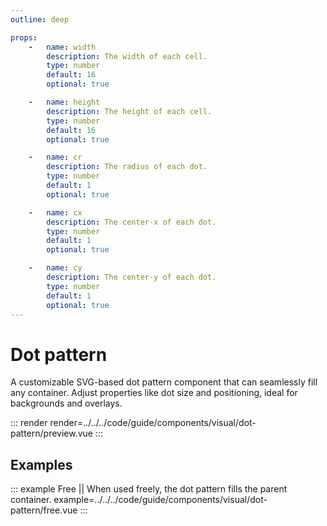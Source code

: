 ```yaml
---
outline: deep

props:
    -   name: width
        description: The width of each cell.
        type: number
        default: 16
        optional: true

    -   name: height
        description: The height of each cell.
        type: number
        default: 16
        optional: true

    -   name: cr
        description: The radius of each dot.
        type: number
        default: 1
        optional: true

    -   name: cx
        description: The center-x of each dot.
        type: number
        default: 1
        optional: true

    -   name: cy
        description: The center-y of each dot.
        type: number
        default: 1
        optional: true
---
```


# Dot pattern

A customizable SVG-based dot pattern component that can seamlessly fill any container. Adjust properties like dot size and positioning, ideal for backgrounds and overlays.

::: render
render=../../../code/guide/components/visual/dot-pattern/preview.vue
:::

<FrontmatterDocs/>

## Examples

::: example Free || When used freely, the dot pattern fills the parent container.
example=../../../code/guide/components/visual/dot-pattern/free.vue
:::
